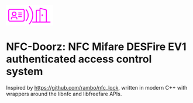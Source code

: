 ![logo](logo.png "Logo")
# NFC-Doorz: NFC Mifare DESFire EV1 authenticated access control system

Inspired by https://github.com/rambo/nfc_lock, written in modern C++ with wrappers around the libnfc and libfreefare APIs.
